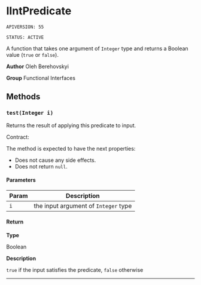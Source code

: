 # IIntPredicate

`APIVERSION: 55`

`STATUS: ACTIVE`

A function that takes one argument of `Integer` type and returns a Boolean value (`true` or `false`).


**Author** Oleh Berehovskyi


**Group** Functional Interfaces

## Methods
### `test(Integer i)`

Returns the result of applying this predicate to input. <p>Contract:</p> The method is expected to have the next properties: <ul>     <li>Does not cause any side effects.</li>     <li>Does not return `null`.</li> </ul>

#### Parameters
|Param|Description|
|---|---|
|`i`|the input argument of `Integer` type|

#### Return

**Type**

Boolean

**Description**

`true` if the input satisfies the predicate, `false` otherwise

---
